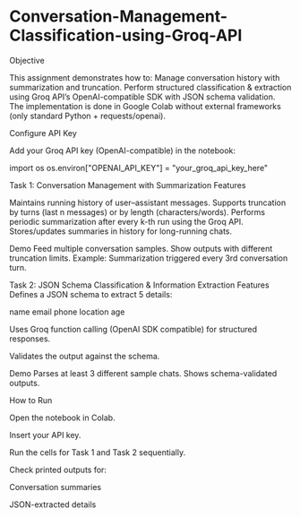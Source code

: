 # Conversation-Management-Classification-using-Groq-API
Objective

This assignment demonstrates how to:
Manage conversation history with summarization and truncation.
Perform structured classification & extraction using Groq API’s OpenAI-compatible SDK with JSON schema validation.
The implementation is done in Google Colab without external frameworks (only standard Python + requests/openai).


 Configure API Key

Add your Groq API key (OpenAI-compatible) in the notebook:

import os
os.environ["OPENAI_API_KEY"] = "your_groq_api_key_here"

 Task 1: Conversation Management with Summarization
Features

Maintains running history of user–assistant messages.
Supports truncation by turns (last n messages) or by length (characters/words).
Performs periodic summarization after every k-th run using the Groq API.
Stores/updates summaries in history for long-running chats.

Demo
Feed multiple conversation samples.
Show outputs with different truncation limits.
Example: Summarization triggered every 3rd conversation turn.

 Task 2: JSON Schema Classification & Information Extraction
Features
Defines a JSON schema to extract 5 details:

name
email
phone
location
age

Uses Groq function calling (OpenAI SDK compatible) for structured responses.

Validates the output against the schema.

Demo
Parses at least 3 different sample chats.
Shows schema-validated outputs.

 How to Run

Open the notebook in Colab.

Insert your API key.

Run the cells for Task 1 and Task 2 sequentially.

Check printed outputs for:

Conversation summaries

JSON-extracted details
